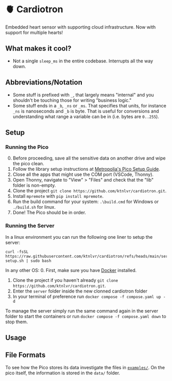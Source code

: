 # :anatomical_heart: Cardiotron

Embedded heart sensor with supporting cloud infrastructure. Now with support for multiple hearts!

## What makes it cool?

- Not a single `sleep_ms` in the entire codebase. Interrupts all the way down.

## Abbreviations/Notation

- Some stuff is prefixed with `_`, that largely means "internal" and you shouldn't be touching those for writing "business logic."
- Some stuff ends in a `_b`, `_ns` or `_ms`. That specifies that units, for instance `_ns` is nanoseconds and `_b` is byte. That is useful for conversions and understanding what range a variable can be in (i.e. bytes are `0..255`).

## Setup 

### Running the Pico

0. Before proceeding, save all the sensitive data on another drive and wipe the pico clean.
1. Follow the library setup instructions at [Metropolia's Pico Setup Guide](https://gitlab.metropolia.fi/lansk/pico-test).
2. Close all the apps that might use the COM port (VSCode, Thonny).
3. Open Thonny, navigate to "View" > "Files" and check that the "lib" folder is non-empty.
4. Clone the project `git clone https://github.com/ktnlvr/cardiotron.git`.
5. Install `mpremote` with `pip install mpremote`.
6. Run the build command for your system: `.\build.cmd` for Windows or `./build.sh` for linux.
7. Done! The Pico should be in order.

### Running the Server

In a linux environment you can run the following one liner to setup the server:
```
curl -fsSL https://raw.githubusercontent.com/ktnlvr/cardiotron/refs/heads/main/server/server-setup.sh | sudo bash
```

In any other OS:
0. First, make sure you have [Docker](https://www.docker.com) installed.
1. Clone the project if you haven't already `git clone https://github.com/ktnlvr/cardiotron.git`.
2. Enter the `server` folder inside the new clonned cardiotron folder
3. In your terminal of preference run `docker compose -f compose.yaml up -d`

To manage the server simply run the same command again in the server folder to start the containers or run
`docker compose -f compose.yaml down`
to stop them.

## Usage

## File Formats

To see how the Pico stores its data investigate the files in [`examples/`](examples/). On the pico itself, the information is stored in the `data/` folder.
